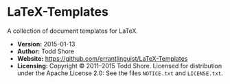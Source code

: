 # LaTeX-Templates
A collection of document templates for LaTeX.

* **Version:** 2015-01-13
* **Author:** Todd Shore
* **Website:** https://github.com/errantlinguist/LaTeX-Templates
* **Licensing:** Copyright &copy; 2011&ndash;2015 Todd Shore. Licensed for distribution under the Apache License 2.0: See the files `NOTICE.txt` and `LICENSE.txt`.

